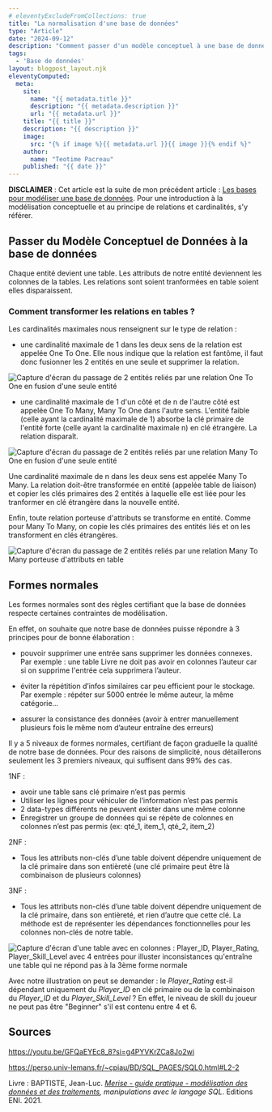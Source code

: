 ```yaml
---
# eleventyExcludeFromCollections: true
title: "La normalisation d'une base de données"
type: "Article"
date: "2024-09-12"
description: "Comment passer d'un modèle conceptuel à une base de données et comment s'assurer de sa robustesse ?"
tags: 
  - 'Base de données'
layout: blogpost_layout.njk
eleventyComputed:
  meta:
    site:
      name: "{{ metadata.title }}"
      description: "{{ metadata.description }}"
      url: "{{ metadata.url }}"
    title: "{{ title }}"
    description: "{{ description }}"
    image:
      src: "{% if image %}{{ metadata.url }}{{ image }}{% endif %}"
    author:
      name: "Teotime Pacreau"
    published: "{{ date }}"
---
```

**DISCLAIMER** : Cet article est la suite de mon précédent article : [Les bases pour modéliser une base de données](https://www.teotimepacreau.fr/blog/modelisation-base-de-donnees/). Pour une introduction à la modélisation conceptuelle et au principe de relations et cardinalités, s'y référer.

## Passer du Modèle Conceptuel de Données à la base de données
Chaque entité devient une table. Les attributs de notre entité deviennent les colonnes de la tables. Les relations sont soient tranformées en table soient elles disparaissent.

### Comment transformer les relations en tables ?
Les cardinalités maximales nous renseignent sur le type de relation :
- une cardinalité maximale de 1 dans les deux sens de la relation est appelée One To One. Elle nous indique que la relation est fantôme, il faut donc fusionner les 2 entités en une seule et supprimer la relation.

![Capture d'écran du passage de 2 entités reliés par une relation One To One en fusion d'une seule entité](/img/relation-one-to-one.png "Passage de 2 entités reliés par une relation One To One en fusion d'une seule entité, crédit schéma : Université Le Mans")

- une cardinalité maximale de 1 d'un côté et de n de l'autre côté est appelée One To Many, Many To One dans l'autre sens. L'entité faible (celle ayant la cardinalité maximale de 1) absorbe la clé primaire de l'entité forte (celle ayant la cardinalité maximale n) en clé étrangère. La relation disparaît.

![Capture d'écran du passage de 2 entités reliés par une relation Many To One en fusion d'une seule entité](/img/relation-many-to-one.png "Passage de 2 entités reliés par une relation May To One en table (FK = clé étrangère. PK = clé primaire)")

Une cardinalité maximale de n dans les deux sens est appelée Many To Many. La relation doit-être transformée en entité (appelée table de liaison) et copier les clés primaires des 2 entités à laquelle elle est liée pour les tranformer en clé étrangère dans la nouvelle entité.

Enfin, toute relation porteuse d'attributs se transforme en entité. Comme pour Many To Many, on copie les clés primaires des entités liés et on les transforment en clés étrangères.

![Capture d'écran du passage de 2 entités reliés par une relation Many To Many porteuse d'attributs en table](/img/relation-many-to-many-et-relation-porteuse-attributs.png "Passage d'une relation Many To Many porteuse d'attributs à une table, crédit schéma : Université Le Mans")

## Formes normales
Les formes normales sont des règles certifiant que la base de données respecte certaines contraintes de modélisation.

En effet, on souhaite que notre base de données puisse répondre à 3 
principes pour de bonne élaboration : 
- pouvoir supprimer une entrée sans supprimer les données connexes. Par exemple : une table Livre ne doit pas avoir en colonnes l’auteur car si on supprime l'entrée cela supprimera l’auteur.

- éviter la répétition d’infos similaires car peu efficient pour le stockage. Par exemple : répéter sur 5000 entrée le même auteur, la même catégorie…

- assurer la consistance des données (avoir à entrer manuellement plusieurs fois le même nom d’auteur entraîne des erreurs)

Il y a 5 niveaux de formes normales, certifiant de façon graduelle la qualité de notre base de données. Pour des raisons de simplicité, nous détaillerons seulement les 3 premiers niveaux, qui suffisent dans 99% des cas.

1NF :
- avoir une table sans clé primaire n’est pas permis
- Utiliser les lignes pour véhiculer de l’information n’est pas permis
- 2 data-types différents ne peuvent exister dans une même colonne
- Enregistrer un groupe de données qui se répète de colonnes en colonnes n’est pas permis (ex: qté_1, item_1, qté_2, item_2)

2NF :
- Tous les attributs non-clés d’une table doivent dépendre uniquement de la clé primaire dans son entièreté (une clé primaire peut être là combinaison de plusieurs colonnes)

3NF :
- Tous les attributs non-clés d’une table doivent dépendre uniquement de la clé primaire, dans son entièreté, et rien d’autre que cette clé. La méthode est de représenter les dépendances fonctionnelles pour les colonnes non-clés de notre table.

![Capture d'écran d'une table avec en colonnes : Player_ID, Player_Rating, Player_Skill_Level avec 4 entrées pour illuster inconsistances qu'entraîne une table qui ne répond pas à la 3ème forme normale](/img/relation-many-to-many-et-relation-porteuse-attributs.png "Illustration des inconsistances qu'entraîne une table qui ne répond pas à la 3ème forme normale. Crédit vidéo Learn Database Normalization, chaîne Youtube Decomplexify")

Avec notre illustration on peut se demander : le *Player_Rating* est-il dépendant uniquement du *Player_ID* en clé primaire ou de la combinaison du *Player_ID* et du *Player_Skill_Level* ? En effet, le niveau de skill du joueur ne peut pas être "Beginner" s'il est contenu entre 4 et 6.

## Sources
<https://youtu.be/GFQaEYEc8_8?si=g4PYVKrZCa8Jo2wi>

<https://perso.univ-lemans.fr/~cpiau/BD/SQL_PAGES/SQL0.html#L2-2>

Livre : BAPTISTE, Jean-Luc. *[Merise - guide pratique - modélisation des données et des traitements](https://www.editions-eni.fr/livre/merise-guide-pratique-3e-edition-modelisation-des-donnees-et-des-traitements-manipulations-avec-le-langage-sql-9782409015342), manipulations avec le langage SQL*. Editions ENI. 2021.